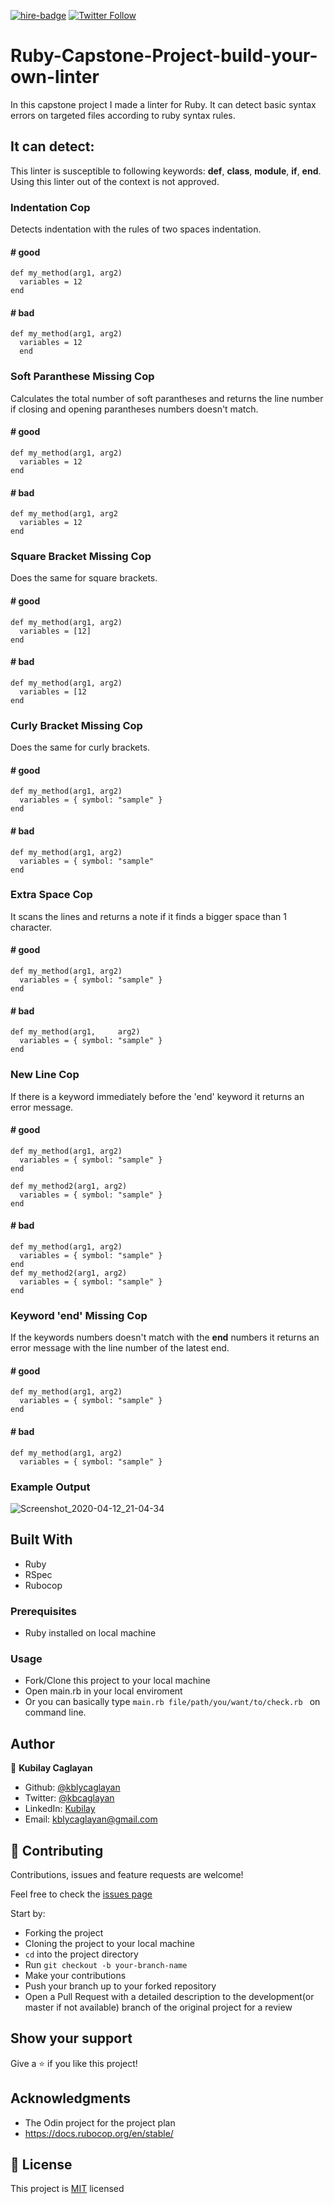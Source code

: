 [![hire-badge](https://img.shields.io/badge/Consult%20/%20Hire%20Kubilay-Click%20to%20Contact-brightgreen)](mailto:kblycaglayan@gmail.com) [![Twitter Follow](https://img.shields.io/twitter/follow/kbcaglayan?label=Follow%20Kubilay%20on%20Twitter&style=social)](https://twitter.com/kbcaglayan)

# Ruby-Capstone-Project-build-your-own-linter
In this capstone project I made a linter for Ruby. It can detect basic syntax errors on targeted files according to ruby syntax rules.

## It can detect:

This linter is susceptible to following keywords: **def**, **class**, **module**, **if**, **end**.
Using this linter out of the context is not approved.

### Indentation Cop 
Detects indentation with the rules of two spaces indentation.

#### \# good
```
def my_method(arg1, arg2)
  variables = 12
end
```

#### \# bad
```
def my_method(arg1, arg2)
  variables = 12
  end
```
### Soft Paranthese Missing Cop 
Calculates the total number of soft parantheses and returns the line number if closing and opening parantheses numbers doesn't match.

#### \# good
```
def my_method(arg1, arg2)
  variables = 12
end
```

#### \# bad
```
def my_method(arg1, arg2
  variables = 12
end
```

### Square Bracket Missing Cop 
Does the same for square brackets.
#### \# good
```
def my_method(arg1, arg2)
  variables = [12]
end
```

#### \# bad
```
def my_method(arg1, arg2)
  variables = [12
end
```

### Curly Bracket Missing Cop
Does the same for curly brackets.
#### \# good
```
def my_method(arg1, arg2)
  variables = { symbol: "sample" }
end
```

#### \# bad
```
def my_method(arg1, arg2)
  variables = { symbol: "sample" 
end
```
### Extra Space Cop 
It scans the lines and returns a note if it finds a bigger space than 1 character.
#### \# good
```
def my_method(arg1, arg2)
  variables = { symbol: "sample" }
end
```

#### \# bad
```
def my_method(arg1,     arg2)
  variables = { symbol: "sample" }
end
```

### New Line Cop
If there is a keyword immediately before the 'end' keyword it returns an error message.

#### \# good
```
def my_method(arg1, arg2)
  variables = { symbol: "sample" }
end

def my_method2(arg1, arg2)
  variables = { symbol: "sample" }
end
```

#### \# bad
```
def my_method(arg1, arg2)
  variables = { symbol: "sample" }
end
def my_method2(arg1, arg2)
  variables = { symbol: "sample" }
end
```
### Keyword 'end' Missing Cop
If the keywords numbers doesn't match with the **end** numbers it returns an error message with the line number of the latest end.
#### \# good
```
def my_method(arg1, arg2)
  variables = { symbol: "sample" }
end
```

#### \# bad
```
def my_method(arg1, arg2)
  variables = { symbol: "sample" }

```

### Example Output
![Screenshot_2020-04-12_21-04-34](https://user-images.githubusercontent.com/60448833/79076414-9a476c00-7d02-11ea-9b49-ecec36623db7.png)


## Built With

- Ruby
- RSpec
- Rubocop

### Prerequisites

- Ruby installed on local machine

### Usage

- Fork/Clone this project to your local machine
- Open main.rb in your local enviroment
- Or you can basically type ``main.rb file/path/you/want/to/check.rb `` on command line.

## Author

👤 **Kubilay Caglayan**

- Github: [@kblycaglayan](https://github.com/kblycaglayan)
- Twitter: [@kbcaglayan](https://twitter.com/kbcaglayan)
- LinkedIn: [Kubilay](https://www.linkedin.com/in/kubilaycaglayan/)
- Email: [kblycaglayan@gmail.com](mailto:kblycaglayan@gmail.com)

## 🤝 Contributing

Contributions, issues and feature requests are welcome!

Feel free to check the [issues page](https://github.com/kblycaglayan/Enumerable-Methods/issues)

Start by:

- Forking the project
- Cloning the project to your local machine
- `cd` into the project directory
- Run `git checkout -b your-branch-name`
- Make your contributions
- Push your branch up to your forked repository
- Open a Pull Request with a detailed description to the development(or master if not available) branch of the original project for a review

## Show your support

Give a ⭐️ if you like this project!

## Acknowledgments

- The Odin project for the project plan
- https://docs.rubocop.org/en/stable/

## 📝 License

This project is [MIT](LICENSE.md) licensed
